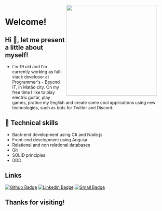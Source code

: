 <img align="right" width="300" height="300" src="https://media.giphy.com/media/75ZaxapnyMp2w/giphy.gif">

# Welcome!

## Hi 👋, let me present a little about myself!

- I'm 19 old and I'm currently working as full-stack developer at Programmer's - Beyond IT, in Matão city. On my free time I like to play electric guitar, play games, pratice my English and create some cool applications using new technologies, such as bots for Twitter and Discord.

## 🚀 Technical skills

- Back-end development using C# and Node.js
- Front-end development using Angular
- Relational and non relational databases
- Git
- SOLID principles
- DDD

## Links
[![Github Badge](https://img.shields.io/badge/-Github-000?style=flat-square&logo=Github&logoColor=white&link=link_do_seu_perfil_no_github)](https://github.com/gabriel21henrique)
[![Linkedin Badge](https://img.shields.io/badge/-LinkedIn-blue?style=flat-square&logo=Linkedin&logoColor=white&link=https://www.linkedin.com/in/gabriel-silva-521793163/)](https://www.linkedin.com/in/gabriel-silva-521793163/)
[![Gmail Badge](https://img.shields.io/badge/-Gmail-c14438?style=flat-square&logo=Gmail&logoColor=white&link=mailto:gabrielsilva7731@gmail.com)](mailto:gabrielsilva7731@gmail.com)

## Thanks for visiting!
